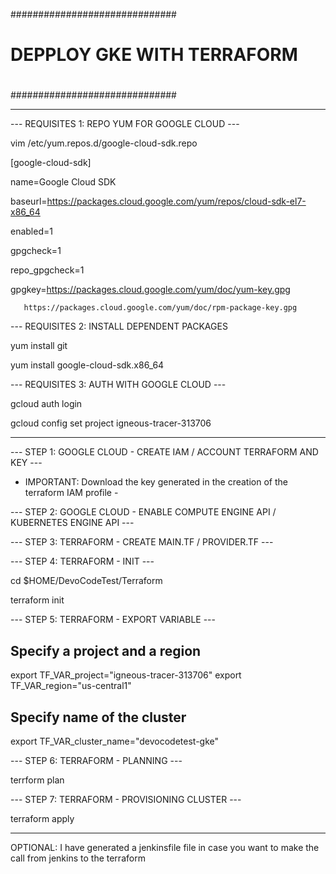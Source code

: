 ##############################
#                            #
# DEPPLOY GKE WITH TERRAFORM #
#                            #
##############################

-----------------------------------------------------------------------------------------------

--- REQUISITES 1: REPO YUM FOR GOOGLE CLOUD ---

vim /etc/yum.repos.d/google-cloud-sdk.repo

[google-cloud-sdk]

name=Google Cloud SDK

baseurl=https://packages.cloud.google.com/yum/repos/cloud-sdk-el7-x86_64

enabled=1

gpgcheck=1

repo_gpgcheck=1

gpgkey=https://packages.cloud.google.com/yum/doc/yum-key.gpg

       https://packages.cloud.google.com/yum/doc/rpm-package-key.gpg

--- REQUISITES 2: INSTALL DEPENDENT PACKAGES

yum install git

yum install google-cloud-sdk.x86_64

--- REQUISITES 3: AUTH WITH GOOGLE CLOUD ---

gcloud auth login

gcloud config set project igneous-tracer-313706

-----------------------------------------------------------------------------------------------

--- STEP 1: GOOGLE CLOUD - CREATE IAM / ACCOUNT TERRAFORM AND KEY ---

- IMPORTANT: Download the key generated in the creation of the terraform IAM profile -

--- STEP 2: GOOGLE CLOUD - ENABLE COMPUTE ENGINE API / KUBERNETES ENGINE API ---

--- STEP 3: TERRAFORM - CREATE MAIN.TF / PROVIDER.TF ---

--- STEP 4: TERRAFORM - INIT ---

cd $HOME/DevoCodeTest/Terraform

terraform init

--- STEP 5: TERRAFORM - EXPORT VARIABLE ---

## Specify a project and a region
export TF_VAR_project="igneous-tracer-313706"
export TF_VAR_region="us-central1"
## Specify name of the cluster
export TF_VAR_cluster_name="devocodetest-gke"

--- STEP 6: TERRAFORM - PLANNING ---

terrform plan

--- STEP 7: TERRAFORM - PROVISIONING CLUSTER ---

terraform apply

------------------------------------------------------------------------------------------------

OPTIONAL: I have generated a jenkinsfile file in case you want to make the call from jenkins to the terraform

